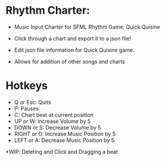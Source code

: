 # Rhythm Charter: 
* Music Input Charter for SFML Rhythm Game: Quick Quisine

* Click through a chart and export it to a json file!
* Edit json file information for Quick Quisine game.

* Allows for addition of other songs and charts

# Hotkeys

* Q or Esc: Quits 
* P: Pauses
* C: Chart beat at current position
* UP or W: Increase Volume by 5
* DOWN or S: Decrease Volume by 5
* RIGHT or D: Increase Music Position by 5
* LEFT or A: Decrease Music Position by 5

*WIP: Deleting and Click and Dragging a beat
